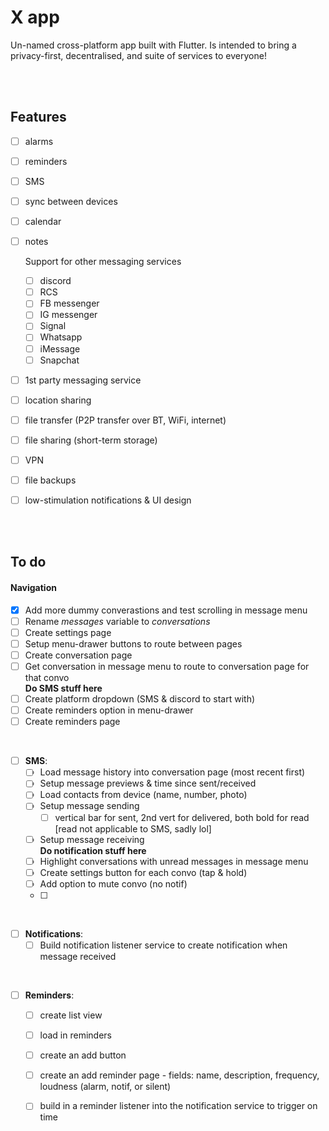 # X app

Un-named cross-platform app built with Flutter.
Is intended to bring a privacy-first, decentralised, and  suite of services to everyone!

<br /> <br />


## Features
- [ ]  alarms
- [ ]  reminders
- [ ]  SMS
- [ ]  sync between devices
- [ ]  calendar
- [ ]  notes

    Support for other messaging services
    - [ ]  discord
    - [ ]  RCS
    - [ ]  FB messenger
    - [ ]  IG messenger
    - [ ]  Signal
    - [ ]  Whatsapp
    - [ ]  iMessage
    - [ ]  Snapchat
- [ ]  1st party messaging service
- [ ]  location sharing
- [ ]  file transfer (P2P transfer over BT, WiFi, internet)
- [ ]  file sharing (short-term storage)
- [ ]  VPN
- [ ]  file backups
- [ ]  low-stimulation notifications & UI design


<br /> <br />

## To do
#### Navigation
- [X]  Add more dummy converastions and test scrolling in message menu
- [ ]  Rename *messages* variable to *conversations*
- [ ]  Create settings page
- [ ]  Setup menu-drawer buttons to route between pages
- [ ]  Create conversation page 
- [ ]  Get conversation in message menu to route to conversation page for that convo
<br /> **Do SMS stuff here**
- [ ]  Create platform dropdown (SMS & discord to start with)
- [ ]  Create reminders option in menu-drawer
- [ ]  Create reminders page
	
<br />
	
- [ ]  **SMS**:
	- [ ]  Load message history into conversation page (most recent first)
	- [ ]  Setup message previews & time since sent/received
	- [ ]  Load contacts from device (name, number, photo)
	- [ ]  Setup message sending 
		- [ ]  vertical bar for sent, 2nd vert for delivered, both bold for read 
		[read not applicable to SMS, sadly lol]
	- [ ]  Setup message receiving
	       <br /> **Do notification stuff here**
	- [ ]  Highlight conversations with unread messages in message menu
	- [ ]  Create settings button for each convo (tap & hold)
	- [ ]  Add option to mute convo (no notif)
	- [ ]  

<br />	
	
- [ ]  **Notifications**:
	- [ ]  Build notification listener service to create notification when message received
	
<br />
	
- [ ]  **Reminders**:
	- [ ]  create list view
	- [ ]  load in reminders
	- [ ]  create an add button
	- [ ]  create an add reminder page - fields: name, description, frequency, loudness (alarm, notif, or silent)
	- [ ]  build in a reminder listener into the notification service to trigger on time
	
